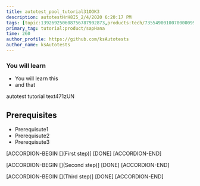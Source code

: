 ```yaml
---
title: autotest_pool_tutorial31OOK3
description: autotestHrH8I5_2/4/2020 6:20:17 PM
tags: [topic:139269250608756787992873,products:tech/73554900100700000996,tutorial:experience/advanced]
primary_tag: tutorial:product/sapHana
time: 260
author_profile: https://github.com/ksAutotests
author_name: ksAutotests
---
```

### You will learn
- You will learn this
- and that

autotest tutorial text471zUN

## Prerequisites
- Prerequisute1
- Prerequisute2
- Prerequisute3

[ACCORDION-BEGIN [](First step)]
[DONE]
[ACCORDION-END]

[ACCORDION-BEGIN [](Second step)]
[DONE]
[ACCORDION-END]

[ACCORDION-BEGIN [](Third step)]
[DONE]
[ACCORDION-END]

